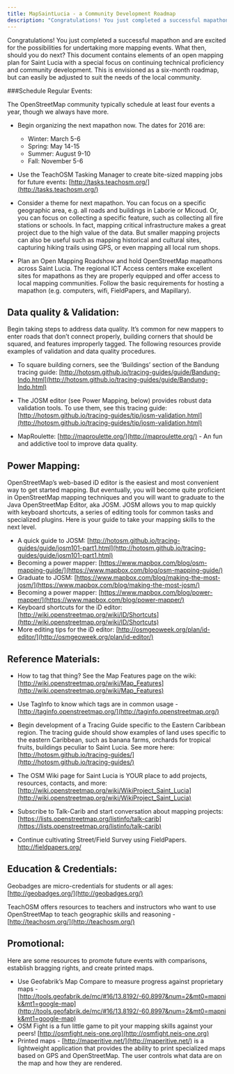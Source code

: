 ```yaml
---
title: MapSaintLucia - a Community Development Roadmap
description: "Congratulations! You just completed a successful mapathon and are excited for the possibilities for undertaking more mapping events. What then, should you do next? This document contains elements of an open mapping plan for Saint Lucia with a special focus on continuing technical proficiency and community development. This is envisioned as a six-month roadmap, but can easily be adjusted to suit the needs of the local community."
---
```


Congratulations! You just completed a successful mapathon and are excited for the possibilities for undertaking more mapping events. What then, should you do next? This document contains elements of an open mapping plan for Saint Lucia with a special focus on continuing technical proficiency and community development. This is envisioned as a six-month roadmap, but can easily be adjusted to suit the needs of the local community.

###Schedule Regular Events:

The OpenStreetMap community typically schedule at least four events a year, though we always have more.

- Begin organizing the next mapathon now. The dates for 2016 are:  
    - Winter: March 5-6  
    - Spring: May 14-15
    - Summer: August 9-10
    - Fall: November 5-6

- Use the TeachOSM Tasking Manager to create bite-sized mapping jobs for future events: [http://tasks.teachosm.org/](http://tasks.teachosm.org/)

- Consider a theme for next mapathon. You can focus on a specific geographic area, e.g. all roads and buildings in Laborie or Micoud. Or, you can focus on collecting a specific feature, such as collecting all fire stations or schools. In fact, mapping critical infrastructure makes a great project due to the high value of the data.  But smaller mapping projects can also be useful such as mapping historical and cultural sites, capturing hiking trails using GPS, or even mapping all local rum shops.  
- Plan an Open Mapping Roadshow and hold OpenStreetMap mapathons across Saint Lucia. The regional ICT Access centers make excellent sites for mapathons as they are properly equipped and offer access to local mapping communities. Follow the basic requirements for hosting a mapathon (e.g. computers, wifi, FieldPapers, and Mapillary).  


## Data quality & Validation:

Begin taking steps to address data quality. It’s common for new mappers to enter roads that don’t connect properly, building corners that should be squared, and features improperly tagged. The following resources provide examples of validation and data quality procedures.

- To square building corners, see the ‘Buildings’ section of the Bandung tracing guide: [http://hotosm.github.io/tracing-guides/guide/Bandung-Indo.html](http://hotosm.github.io/tracing-guides/guide/Bandung-Indo.html)

- The JOSM editor (see Power Mapping, below) provides robust data validation tools. To use them, see this tracing guide: [http://hotosm.github.io/tracing-guides/tip/josm-validation.html](http://hotosm.github.io/tracing-guides/tip/josm-validation.html)
- MapRoulette: [http://maproulette.org/](http://maproulette.org/) - An fun and addictive tool to improve data quality.


## Power Mapping:

OpenStreetMap’s web-based iD editor is the easiest and most convenient way to get started mapping. But eventually, you will become quite proficient in OpenStreetMap mapping techniques and you will want to graduate to the Java OpenStreetMap Editor, aka JOSM. JOSM allows you to map quickly with keyboard shortcuts, a series of editing tools for common tasks and specialized plugins. Here is your guide to take your mapping skills to the next level.

- A quick guide to JOSM: [http://hotosm.github.io/tracing-guides/guide/josm101-part1.html](http://hotosm.github.io/tracing-guides/guide/josm101-part1.html)
- Becoming a power mapper: [https://www.mapbox.com/blog/osm-mapping-guide/](https://www.mapbox.com/blog/osm-mapping-guide/)
- Graduate to JOSM: [https://www.mapbox.com/blog/making-the-most-josm/](https://www.mapbox.com/blog/making-the-most-josm/)
- Becoming a power mapper: [https://www.mapbox.com/blog/power-mapper/](https://www.mapbox.com/blog/power-mapper/)
- Keyboard shortcuts for the iD editor: [http://wiki.openstreetmap.org/wiki/ID/Shortcuts](http://wiki.openstreetmap.org/wiki/ID/Shortcuts)
- More editing tips for the iD editor: [http://osmgeoweek.org/plan/id-editor/](http://osmgeoweek.org/plan/id-editor/)


## Reference Materials:

- How to tag that thing? See the Map Features page on the wiki: [http://wiki.openstreetmap.org/wiki/Map_Features](http://wiki.openstreetmap.org/wiki/Map_Features)
- Use TagInfo to know which tags are in common usage - [http://taginfo.openstreetmap.org/](http://taginfo.openstreetmap.org/)

- Begin development of a Tracing Guide specific to the Eastern Caribbean region. The tracing guide should show examples of land uses specific to the eastern Caribbean, such as banana farms, orchards for tropical fruits, buildings peculiar to Saint Lucia. See more here: [http://hotosm.github.io/tracing-guides/](http://hotosm.github.io/tracing-guides/)
- The OSM Wiki page for Saint Lucia is YOUR place to add projects, resources, contacts, and more: [http://wiki.openstreetmap.org/wiki/WikiProject_Saint_Lucia](http://wiki.openstreetmap.org/wiki/WikiProject_Saint_Lucia)
- Subscribe to Talk-Carib and start conversation about mapping projects: [https://lists.openstreetmap.org/listinfo/talk-carib](https://lists.openstreetmap.org/listinfo/talk-carib)
- Continue cultivating Street/Field Survey using FieldPapers. http://fieldpapers.org/

## Education & Credentials:

Geobadges are micro-credentials for students or all ages: [http://geobadges.org/](http://geobadges.org/)

TeachOSM offers resources to teachers and instructors who want to use OpenStreetMap to teach geographic skills and reasoning - [http://teachosm.org/](http://teachosm.org/)



## Promotional:

Here are some resources to promote future events with comparisons, establish bragging rights, and create printed maps.

- Use Geofabrik’s Map Compare to measure progress against proprietary maps - [http://tools.geofabrik.de/mc/#16/13.8192/-60.8997&num=2&mt0=mapnik&mt1=google-map](http://tools.geofabrik.de/mc/#16/13.8192/-60.8997&num=2&mt0=mapnik&mt1=google-map)
- OSM Fight is a fun little game to pit your mapping skills against your peers! [http://osmfight.neis-one.org](http://osmfight.neis-one.org)
- Printed maps - [http://maperitive.net/](http://maperitive.net/) is a lightweight application that provides the ability to print specialized maps based on GPS and OpenStreetMap. The user controls what data are on the map and how they are rendered.
